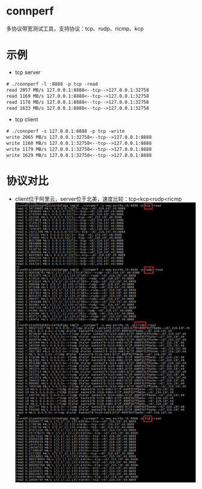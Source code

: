 # connperf
多协议带宽测试工具，支持协议：tcp、rudp、ricmp、kcp

# 示例
* tcp server
```
# ./connperf -l :8888 -p tcp -read
read 2057 MB/s 127.0.0.1:8888<--tcp-->127.0.0.1:32758 
read 1169 MB/s 127.0.0.1:8888<--tcp-->127.0.0.1:32758 
read 1178 MB/s 127.0.0.1:8888<--tcp-->127.0.0.1:32758 
read 1633 MB/s 127.0.0.1:8888<--tcp-->127.0.0.1:32758 
```
* tcp client
```
# ./connperf -s 127.0.0.1:8888 -p tcp -write
write 2065 MB/s 127.0.0.1:32758<--tcp-->127.0.0.1:8888 
write 1168 MB/s 127.0.0.1:32758<--tcp-->127.0.0.1:8888 
write 1179 MB/s 127.0.0.1:32758<--tcp-->127.0.0.1:8888 
write 1629 MB/s 127.0.0.1:32758<--tcp-->127.0.0.1:8888 
```

# 协议对比
* client位于阿里云，server位于北美，速度比较：tcp<kcp<rudp<ricmp
![](./test.png)

